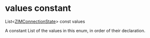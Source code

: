 


# values constant







List&lt;[ZIMConnectionState](../../zego_uikit_prebuilt_live_audio_room/ZIMConnectionState.md)> const values
  




<p>A constant List of the values in this enum, in order of their declaration.</p>










